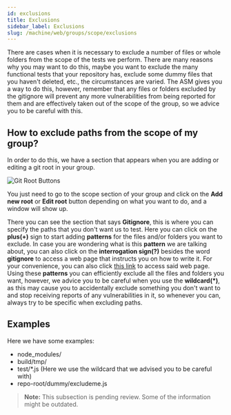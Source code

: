 ```yaml
---
id: exclusions
title: Exclusions
sidebar_label: Exclusions
slug: /machine/web/groups/scope/exclusions
---
```


There are cases
when it is necessary
to exclude a number of files
or whole folders
from the scope
of the tests we perform.
There are many reasons
why you may want to do this,
maybe you want to exclude
the many functional tests
that your repository has,
exclude some dummy files
that you haven't deleted,
etc.,
the circumstances are varied.
The ASM gives you a way to do this,
however,
remember that any files or folders
excluded by the gitignore
will prevent any more vulnerabilities
from being reported for them
and are effectively taken out
of the scope of the group,
so we advice you
to be careful with this.

## How to exclude paths from the scope of my group?

In order to do this,
we have a section
that appears
when you are adding or editing
a git root in your group.

![Git Root Buttons](https://res.cloudinary.com/fluid-attacks/image/upload/v1622211880/docs/web/groups/scope/git_root_buttons_pviqnf.webp)

You just need to go
to the scope section of your group
and click on the **Add new root**
or **Edit root** button
depending on what you want to do,
and a window will show up.

There you can see
the section that says **Gitignore**,
this is where you can specify
the paths that you don't want us to test.
Here you can click
on the **plus(+)** sign
to start adding **patterns**
for the files and/or folders
you want to exclude.
In case you are wondering
what is this **pattern**
we are talking about,
you can also click
on the **interrogation sign(?)**
besides the word **gitignore**
to access a web page
that instructs you on how to write it.
For your convenience,
you can also click
[this link](https://mirrors.edge.kernel.org/pub/software/scm/git/docs/gitignore.html#_pattern_format)
to access said web page.
Using these **patterns**
you can efficiently exclude
all the files and folders you want,
however,
we advice you to be careful
when you use the **wildcard(*)**,
as this may cause you to accidentally exclude
something you don't want to
and stop receiving reports
of any vulnerabilities in it,
so whenever you can,
always try to be specific
when excluding paths.

## Examples

Here we have some examples:

- node_modules/
- build/tmp/
- test/*.js (Here we use the wildcard that we advised you to be careful with)
- repo-root/dummy/excludeme.js

> **Note:** This subsection is pending review.
> Some of the information might be outdated.

